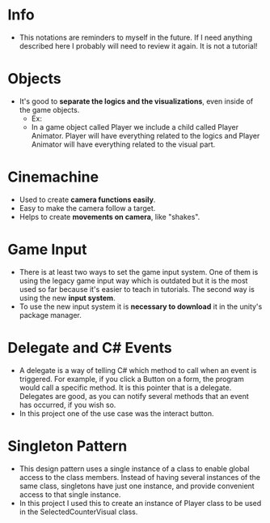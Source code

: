 # Info

- This notations are reminders to myself in the future. If I need anything described here I probably will need to review it again. It is not a tutorial!

# Objects

- It's good to **separate the logics and the visualizations**, even inside of the game objects.
  - Ex:
  - In a game object called Player we include a child called Player Animator. Player will have everything related to the logics and Player Animator will have everything related to the visual part.

# Cinemachine

- Used to create **camera functions easily**.
- Easy to make the camera follow a target.
- Helps to create **movements on camera**, like "shakes".

# Game Input

- There is at least two ways to set the game input system. One of them is using the legacy game input way which is outdated but it is the most used so far because it's easier to teach in tutorials. The second way is using the new **input system**.
- To use the new input system it is **necessary to download** it in the unity's package manager.

# Delegate and C# Events

- A delegate is a way of telling C# which method to call when an event is triggered. For example, if you click a Button on a form, the program would call a specific method. It is this pointer that is a delegate. Delegates are good, as you can notify several methods that an event has occurred, if you wish so.
- In this project one of the use case was the interact button.

# Singleton Pattern

- This design pattern uses a single instance of a class to enable global access to the class members. Instead of having several instances of the same class, singletons have just one instance, and provide convenient access to that single instance.
- In this project I used this to create an instance of Player class to be used in the SelectedCounterVisual class.
